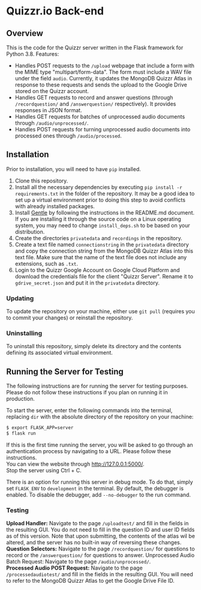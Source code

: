 # Quizzr.io Back-end
## Overview
This is the code for the Quizzr server written in the Flask framework for Python 3.8. Features:
* Handles POST requests to the `/upload` webpage that include a form with the MIME type "multipart/form-data". The 
  form must include a WAV file under the field `audio`. Currently, it updates the MongoDB Quizzr Atlas in response to
  these requests and sends the upload to the Google Drive stored on the  Quizzr account.
* Handles GET requests to record and answer questions (through `/recordquestion/` and `/answerquestion/` respectively).
  It provides responses in JSON format.
* Handles GET requests for batches of unprocessed audio documents through `/audio/unprocessed/`.
* Handles POST requests for turning unprocessed audio documents into processed ones through `/audio/processed`.
## Installation
Prior to installation, you will need to have `pip` installed.
1. Clone this repository.
2. Install all the necessary dependencies by executing `pip install -r requirements.txt` in the folder of the repository.
   It may be a good idea to set up a virtual environment prior to doing this step to avoid conflicts with already
   installed packages.
3. Install [Gentle](https://github.com/lowerquality/gentle) by following the instructions in the README.md document. If
   you are installing it through the source code on a Linux operating system, you may need to change
   `install_deps.sh` to be based on your distribution.
4. Create the directories `privatedata` and `recordings` in the repository.
5. Create a text file named `connectionstring` in the `privatedata` directory and copy the connection string from the
   MongoDB Quizzr Atlas into this text file. Make sure that the name of the text file does not include any extensions, 
   such as `.txt`.
6. Login to the Quizzr Google Account on Google Cloud Platform and download the credentials file for the client "Quizzr 
   Server". Rename it to `gdrive_secret.json` and put it in the `privatedata` directory.
### Updating
To update the repository on your machine, either use `git pull` (requires you to commit your changes) or reinstall the
repository.
### Uninstalling
To uninstall this repository, simply delete its directory and the contents defining its associated virtual environment.
## Running the Server for Testing
The following instructions are for running the server for testing purposes. Please do not follow these instructions if
you plan on running it in production.

To start the server, enter the following commands into the terminal, replacing `dir` with the absolute directory of the
repository on your machine:
```bash
$ export FLASK_APP=server
$ flask run
```
If this is the first time running the server, you will be asked to go through an authentication process by navigating to
a URL. Please follow these instructions. \
You can view the website through http://127.0.0.1:5000/. \
Stop the server using Ctrl + C.

There is an option for running this server in debug mode. To do that, simply set `FLASK_ENV` to `development` in the
terminal. By default, the debugger is enabled. To disable the debugger, add `--no-debugger` to the run command.
### Testing
**Upload Handler:** Navigate to the page `/uploadtest/` and fill in the fields in the resulting GUI. You do not need to
fill in the question ID and user ID fields as of this version. Note that upon submitting, the contents of the atlas wil
be altered, and the server has no built-in way of reversing these changes. \
**Question Selectors:** Navigate to the page `/recordquestion/` for questions to record or the `/answerquestion/` for
questions to answer.
Unprocessed Audio Batch Request: Navigate to the page `/audio/unprocessed/`. \
**Processed Audio POST Request:** Navigate to the page `/processedaudiotest/` and fill in the fields in the resulting 
GUI. You will need to refer to the MongoDB Quizzr Atlas to get the Google Drive File ID.
